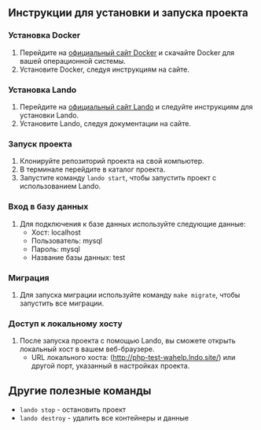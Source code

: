 ## Инструкции для установки и запуска проекта

### Установка Docker
1. Перейдите на [официальный сайт Docker](https://www.docker.com/get-started) и скачайте Docker для вашей операционной системы.
2. Установите Docker, следуя инструкциям на сайте.

### Установка Lando
1. Перейдите на [официальный сайт Lando](https://lando.dev/) и следуйте инструкциям для установки Lando.
2. Установите Lando, следуя документации на сайте.

### Запуск проекта
1. Клонируйте репозиторий проекта на свой компьютер.
2. В терминале перейдите в каталог проекта.
3. Запустите команду `lando start`, чтобы запустить проект с использованием Lando.

### Вход в базу данных
1. Для подключения к базе данных используйте следующие данные:
   - Хост: localhost
   - Пользователь: mysql
   - Пароль: mysql
   - Название базы данных: test

### Миграция
1. Для запуска миграции используйте команду `make migrate`, чтобы запустить все миграции.

### Доступ к локальному хосту
1. После запуска проекта с помощью Lando, вы сможете открыть локальный хост в вашем веб-браузере.
   - URL локального хоста: (http://php-test-wahelp.lndo.site/) или другой порт, указанный в настройках проекта.

## Другие полезные команды
- `lando stop` - остановить проект
- `lando destroy` - удалить все контейнеры и данные
